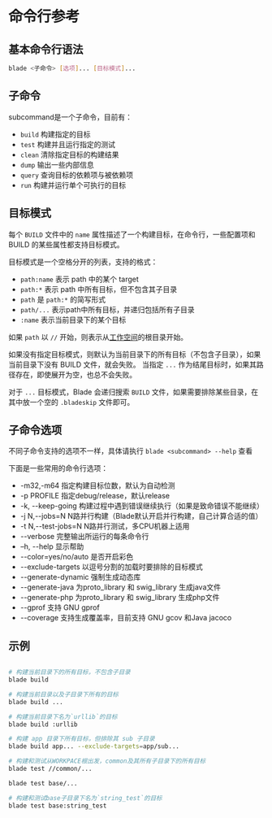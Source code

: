 # 命令行参考

## 基本命令行语法

```bash
blade <子命令> [选项]... [目标模式]...
```

## 子命令

subcommand是一个子命令，目前有：

* `build` 构建指定的目标
* `test`  构建并且运行指定的测试
* `clean` 清除指定目标的构建结果
* `dump`  输出一些内部信息
* `query` 查询目标的依赖项与被依赖项
* `run`   构建并运行单个可执行的目标

## 目标模式

每个 `BUILD` 文件中的 `name` 属性描述了一个构建目标，在命令行，一些配置项和 BUILD 的某些属性都支持目标模式。

目标模式是一个空格分开的列表，支持的格式：

* `path:name` 表示 path 中的某个 target
* `path:*` 表示 path 中所有目标，但不包含其子目录
* `path` 是 `path:*` 的简写形式
* `path/...` 表示path中所有目标，并递归包括所有子目录
* `:name` 表示当前目录下的某个目标

如果 `path` 以 `//` 开始，则表示从[工作空间](workspace.md)的根目录开始。

如果没有指定目标模式，则默认为当前目录下的所有目标（不包含子目录），如果当前目录下没有 BUILD 文件，就会失败。
当指定 `...` 作为结尾目标时，如果其路径存在，即使展开为空，也总不会失败。

对于 `...` 目标模式，Blade 会递归搜索 `BUILD` 文件，如果需要排除某些目录，在其中放一个空的 `.bladeskip` 文件即可。

## 子命令选项

不同子命令支持的选项不一样，具体请执行 `blade <subcommand> --help` 查看

下面是一些常用的命令行选项：

* -m32,-m64            指定构建目标位数，默认为自动检测
* -p PROFILE           指定debug/release，默认release
* -k, --keep-going     构建过程中遇到错误继续执行（如果是致命错误不能继续）
* -j N,--jobs=N        N路并行构建（Blade默认开启并行构建，自己计算合适的值）
* -t N,--test-jobs=N   N路并行测试，多CPU机器上适用
* --verbose            完整输出所运行的每条命令行
* –h, --help           显示帮助
* --color=yes/no/auto  是否开启彩色
* --exclude-targets    以逗号分割的加载时要排除的目标模式
* --generate-dynamic   强制生成动态库
* --generate-java      为proto_library 和 swig_library 生成java文件
* --generate-php       为proto_library 和 swig_library 生成php文件
* --gprof              支持 GNU gprof
* --coverage           支持生成覆盖率，目前支持 GNU gcov 和Java jacoco

## 示例

```bash

# 构建当前目录下的所有目标，不包含子目录
blade build

# 构建当前目录以及子目录下所有的目标
blade build ...

# 构建当前目录下名为`urllib`的目标
blade build :urllib

# 构建 app 目录下所有目标，但排除其 sub 子目录
blade build app... --exclude-targets=app/sub...

# 构建和测试从WORKPACE根出发，common及其所有子目录下的所有目标
blade test //common/...

blade test base/...

# 构建和测试base子目录下名为`string_test`的目标
blade test base:string_test
```

